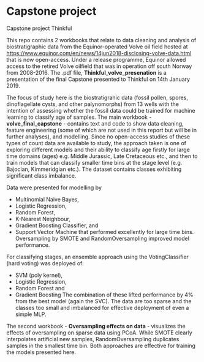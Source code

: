 # Capstone project
Capstone project Thinkful

This repo contains 2 workbooks that relate to data cleaning and analysis of biostratigraphic data from the Equinor-operated Volve oil field hosted at https://www.equinor.com/en/news/14jun2018-disclosing-volve-data.html that is now open-access. Under a release programme, Equinor allowed access to the retired Volve oilfield that was in operation off south Norway from 2008-2016. The .pdf file, <b>Thinkful_volve_presenation</b> is a presentation of the final Capstone presented to Thinkful on 14th January 2019.

The focus of study here is the biostratigrahic data (fossil pollen, spores, dinoflagellate cysts, and other palynomorphs) from 13 wells with the intention of assessing whether the fossil data could be trained for machine learning to classify age of samples. The main workbook - <b> volve_final_capstone</b> - contains text and code to show data cleaning, feature engineering (some of which are not used in this report but will be in further analyses), and modelling. Since no open-access studies of these types of count data are available to study, the approach taken is one of exploring different models and their ability to classify age firstly for large time domains (ages) e.g. Middle Jurassic, Late Cretaceous etc., and then to train models that can classify smaller time bins at the stage level (e.g. Bajocian, Kimmeridgian etc.). The dataset contains classes exhibiting significant class imbalance. 

Data were presented for modelling by 
* Multinomial Naive Bayes, 
* Logistic Regression, 
* Random Forest, 
* K-Nearest Neighbour,
* Gradient Boosting Classifier, and 
* Support Vector Machine that performed excellently for large time bins.
Oversampling by SMOTE and RandomOversampling improved model performance. 

For classifying stages, an ensemble approach using the VotingClassifier (hard voting) was deployed of:
* SVM (poly kernel), 
* Logistic Regression, 
* Random Forest and 
* Gradient Boosting 
The combination of these lifted performance by 4% from the best model (again the SVC). The data are too sparse and the classes too small and imbalanced for effective deployment of even a simple MLP. 

The second workbook - <b>Oversampling effects on data</b> - visualizes the effects of oversampling on sparse data using PCoA. While SMOTE clearly interpolates artificial new samples, RandomOversampling duplicates samples in the smallest time bin. Both approaches are effective for training the models presented here. 
